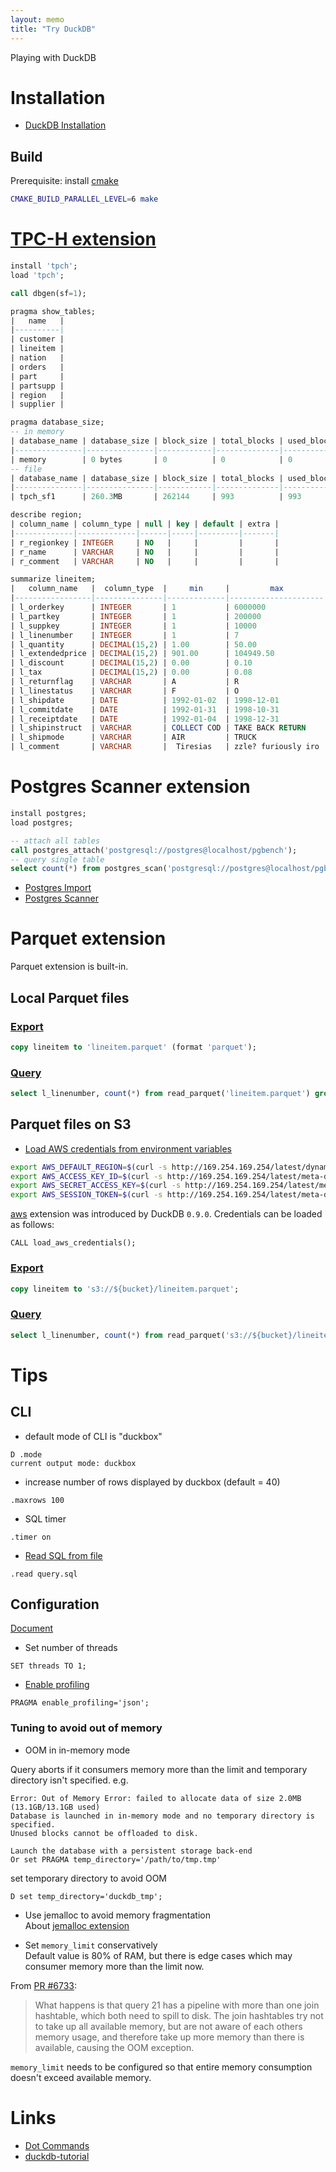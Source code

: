 ```yaml
---
layout: memo
title: "Try DuckDB"
---
```


Playing with DuckDB

# Installation
- [DuckDB Installation](https://duckdb.org/docs/installation/)

## Build
Prerequisite: install [cmake](https://cmake.org/)

```sh
CMAKE_BUILD_PARALLEL_LEVEL=6 make
```

# [TPC-H extension](https://duckdb.org/docs/extensions/tpch)
```sql
install 'tpch';
load 'tpch';

call dbgen(sf=1);
```

```sql
pragma show_tables;
|   name   |
|----------|
| customer |
| lineitem |
| nation   |
| orders   |
| part     |
| partsupp |
| region   |
| supplier |
```

```sql
pragma database_size;
-- in memory
| database_name | database_size | block_size | total_blocks | used_blocks | free_blocks | wal_size | memory_usage | memory_limit |
|---------------|---------------|------------|--------------|-------------|-------------|----------|--------------|--------------|
| memory        | 0 bytes       | 0          | 0            | 0           | 0           | 0 bytes  | 1.4GB        | 13.3GB       |
-- file
| database_name | database_size | block_size | total_blocks | used_blocks | free_blocks | wal_size | memory_usage | memory_limit |
|---------------|---------------|------------|--------------|-------------|-------------|----------|--------------|--------------|
| tpch_sf1      | 260.3MB       | 262144     | 993          | 993         | 0           | 0 bytes  | 259.2MB      | 13.3GB       |
```

```sql
describe region;
| column_name | column_type | null | key | default | extra |
|-------------|-------------|------|-----|---------|-------|
| r_regionkey | INTEGER     | NO   |     |         |       |
| r_name      | VARCHAR     | NO   |     |         |       |
| r_comment   | VARCHAR     | NO   |     |         |       |
```

```sql
summarize lineitem;
|   column_name   |  column_type  |     min     |         max         | approx_unique |         avg         |         std         |   q25   |   q50   |   q75   |  count  | null_percentage |
|-----------------|---------------|-------------|---------------------|---------------|---------------------|---------------------|---------|---------|---------|---------|-----------------|
| l_orderkey      | INTEGER       | 1           | 6000000             | 1508227       | 3000279.604204982   | 1732187.8734803302  | 1526218 | 3009234 | 4504205 | 6001215 | 0.0%            |
| l_partkey       | INTEGER       | 1           | 200000              | 202598        | 100017.98932999402  | 57735.69082650548   | 50076   | 99980   | 150179  | 6001215 | 0.0%            |
| l_suppkey       | INTEGER       | 1           | 10000               | 10061         | 5000.602606138924   | 2886.961998730616   | 2500    | 5000    | 7499    | 6001215 | 0.0%            |
| l_linenumber    | INTEGER       | 1           | 7                   | 7             | 3.0005757167506912  | 1.7324314036519408  | 2       | 3       | 4       | 6001215 | 0.0%            |
| l_quantity      | DECIMAL(15,2) | 1.00        | 50.00               | 50            | 25.507967136654827  | 14.426262537016848  | 13      | 25      | 38      | 6001215 | 0.0%            |
| l_extendedprice | DECIMAL(15,2) | 901.00      | 104949.50           | 923139        | 38255.138484656854  | 23300.43871096203   | 18746   | 36718   | 55151   | 6001215 | 0.0%            |
| l_discount      | DECIMAL(15,2) | 0.00        | 0.10                | 11            | 0.04999943011540163 | 0.03161985510812599 | 0       | 0       | 0       | 6001215 | 0.0%            |
| l_tax           | DECIMAL(15,2) | 0.00        | 0.08                | 9             | 0.04001350893110812 | 0.02581655179884276 | 0       | 0       | 0       | 6001215 | 0.0%            |
| l_returnflag    | VARCHAR       | A           | R                   | 3             |                     |                     |         |         |         | 6001215 | 0.0%            |
| l_linestatus    | VARCHAR       | F           | O                   | 2             |                     |                     |         |         |         | 6001215 | 0.0%            |
| l_shipdate      | DATE          | 1992-01-02  | 1998-12-01          | 2516          |                     |                     |         |         |         | 6001215 | 0.0%            |
| l_commitdate    | DATE          | 1992-01-31  | 1998-10-31          | 2460          |                     |                     |         |         |         | 6001215 | 0.0%            |
| l_receiptdate   | DATE          | 1992-01-04  | 1998-12-31          | 2549          |                     |                     |         |         |         | 6001215 | 0.0%            |
| l_shipinstruct  | VARCHAR       | COLLECT COD | TAKE BACK RETURN    | 4             |                     |                     |         |         |         | 6001215 | 0.0%            |
| l_shipmode      | VARCHAR       | AIR         | TRUCK               | 7             |                     |                     |         |         |         | 6001215 | 0.0%            |
| l_comment       | VARCHAR       |  Tiresias   | zzle? furiously iro | 3558599       |                     |                     |         |         |         | 6001215 | 0.0%            |
```

# Postgres Scanner extension
```sql
install postgres;
load postgres;
```

```sql
-- attach all tables
call postgres_attach('postgresql://postgres@localhost/pgbench');
-- query single table
select count(*) from postgres_scan('postgresql://postgres@localhost/pgbench', 'public', 'pgbench_accounts');
```

- [Postgres Import](https://duckdb.org/docs/guides/import/query_postgres)
- [Postgres Scanner](https://duckdb.org/docs/extensions/postgres_scanner)

# Parquet extension
Parquet extension is built-in.

## Local Parquet files

### [Export](https://duckdb.org/docs/guides/import/parquet_export)
```sql
copy lineitem to 'lineitem.parquet' (format 'parquet');
```

### [Query](https://duckdb.org/docs/guides/import/query_parquet)
```sql
select l_linenumber, count(*) from read_parquet('lineitem.parquet') group by 1;
```

## Parquet files on S3
- [Load AWS credentials from environment variables](https://github.com/duckdb/duckdb/pull/5419)
```sh
export AWS_DEFAULT_REGION=$(curl -s http://169.254.169.254/latest/dynamic/instance-identity/document | jq -r '.region')
export AWS_ACCESS_KEY_ID=$(curl -s http://169.254.169.254/latest/meta-data/iam/security-credentials/${role_name} | jq -r '.AccessKeyId')
export AWS_SECRET_ACCESS_KEY=$(curl -s http://169.254.169.254/latest/meta-data/iam/security-credentials/${role_name} | jq -r '.SecretAccessKey')
export AWS_SESSION_TOKEN=$(curl -s http://169.254.169.254/latest/meta-data/iam/security-credentials/${role_name} | jq -r '.Token')
```

[aws](https://duckdb.org/docs/extensions/aws) extension was introduced by DuckDB `0.9.0`.
Credentials can be loaded as follows:
```
CALL load_aws_credentials();
```

### [Export](https://duckdb.org/docs/guides/import/s3_export)
```sql
copy lineitem to 's3://${bucket}/lineitem.parquet';
```

### [Query](https://duckdb.org/docs/guides/import/s3_import)
```sql
select l_linenumber, count(*) from read_parquet('s3://${bucket}/lineitem.parquet') group by 1;
```

# Tips
## CLI
- default mode of CLI is "duckbox"
```
D .mode
current output mode: duckbox
```

- increase number of rows displayed by duckbox (default = 40)
```
.maxrows 100
```

- SQL timer
```
.timer on
```

- [Read SQL from file](https://duckdb.org/docs/api/cli.html#reading-sql-from-a-file)
```
.read query.sql
```

## Configuration
[Document](https://duckdb.org/docs/sql/configuration.html)

- Set number of threads
```
SET threads TO 1;
```

- [Enable profiling](https://duckdb.org/docs/sql/pragmas#enable_progress_bar-disable_progress_bar-enable_profiling-disable_profiling-profiling_output)
```
PRAGMA enable_profiling='json';
```

### Tuning to avoid out of memory
- OOM in in-memory mode

Query aborts if it consumers memory more than the limit and temporary directory isn't specified. e.g.
```
Error: Out of Memory Error: failed to allocate data of size 2.0MB (13.1GB/13.1GB used)
Database is launched in in-memory mode and no temporary directory is specified.
Unused blocks cannot be offloaded to disk.

Launch the database with a persistent storage back-end
Or set PRAGMA temp_directory='/path/to/tmp.tmp'
```

set temporary directory to avoid OOM
```
D set temp_directory='duckdb_tmp';
```

- Use jemalloc to avoid memory fragmentation  
About [jemalloc extension](https://github.com/duckdb/duckdb/pull/4971)

- Set `memory_limit` conservatively  
Default value is 80% of RAM, but there is edge cases which may consumer memory more than the limit now.

From [PR #6733](https://github.com/duckdb/duckdb/issues/6733#issuecomment-1486353433):
> What happens is that query 21 has a pipeline with more than one join hashtable,
which both need to spill to disk. The join hashtables try not to take up all available memory,
but are not aware of each others memory usage, and therefore take up more memory than
there is available, causing the OOM exception.

`memory_limit` needs to be configured so that entire memory consumption doesn't exceed available memory.

# Links
- [Dot Commands](https://duckdb.org/docs/api/cli#special-commands-dot-commands)
- [duckdb-tutorial](https://github.com/pdet/duckdb-tutorial)

